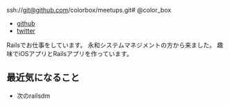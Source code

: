 ssh://git@github.com/colorbox/meetups.git# @color_box

* [github](https://github.com/colorbox)
* [twitter](https://twitter.com/color_box)

Railsでお仕事をしています。
永和システムマネジメントの方から来ました。
趣味でiOSアプリとRailsアプリを作っています。

## 最近気になること

* 次のrailsdm
